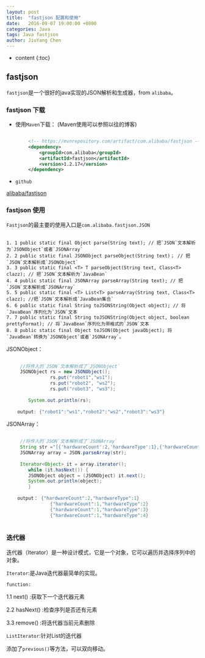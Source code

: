 ```yaml
---
layout: post
title:  "fastjson 配置和使用"
date:   2016-09-07 19:00:00 +0800
categories: Java 
tags: Java fastjson
author: JiuYang Chen
---
```


* content
{:toc}





## fastjson

`fastjson`是一个很好的java实现的JSON解析和生成器，from `alibaba`。

### fastjson 下载

* 使用`Maven`下载：
(Maven使用可以参照以往的博客)

```xml

		<!-- https://mvnrepository.com/artifact/com.alibaba/fastjson -->
		<dependency>
		    <groupId>com.alibaba</groupId>
		    <artifactId>fastjson</artifactId>
		    <version>1.2.17</version>
		</dependency>

```

* `github`

[alibaba/fastjson](https://github.com/alibaba/fastjson)

### fastjson 使用

`Fastjson`的最主要的使用入口是`com.alibaba.fastjson.JSON`

```

1. 1 public static final Object parse(String text); // 把`JSON`文本解析为`JSONObject`或者`JSONArray`
2. 2 public static final JSONObject parseObject(String text)； // 把`JSON`文本解析成`JSONObject`
3. 3 public static final <T> T parseObject(String text, Class<T> clazz); // 把`JSON`文本解析为`JavaBean`
4. 4 public static final JSONArray parseArray(String text); // 把`JSON`文本解析成`JSONArray`
5. 5 public static final <T> List<T> parseArray(String text, Class<T> clazz); //把`JSON`文本解析成`JavaBean集合`
6. 6 public static final String toJSONString(Object object); // 将`JavaBean`序列化为`JSON`文本
7. 7 public static final String toJSONString(Object object, boolean prettyFormat); // 将`JavaBean`序列化为带格式的`JSON`文本
8. 8 public static final Object toJSON(Object javaObject); 将`JavaBean`转换为`JSONObject`或者`JSONArray`。

```

JSONObject：

```java
     
     //将传入的`JSON`文本解析成了`JSONObject`
     JSONObject rs = new JSONObject();
				rs.put("robot1","ws1");
				rs.put("robot2", "ws2");
				rs.put("robot3", "ws3");
        
		System.out.println(rs);
    
    output: {"robot1":"ws1","robot2":"ws2","robot3":"ws3"}
```

JSONArray：

```java
     
     //将传入的`JSON`文本解析成了`JSONArray`
     String str ="[{'hardwareCount':2,'hardwareType':1},{'hardwareCount':1,'hardwareType':2},{'hardwareCount':1,'hardwareType':3},{'hardwareCount':1,'hardwareType':4}]";
	 JSONArray array = JSON.parseArray(str);
	 
	 Iterator<Object> it = array.iterator();
		while (it.hasNext()) {
		JSONObject object = (JSONObject) it.next();
		System.out.println(object);
		}
		
	output：	{"hardwareCount":2,"hardwareType":1}
				{"hardwareCount":1,"hardwareType":2}
				{"hardwareCount":1,"hardwareType":3}
				{"hardwareCount":1,"hardwareType":4}
	 
```	

### 迭代器

迭代器（Iterator）是一种设计模式，它是一个对象，它可以遍历并选择序列中的对象。

`Iterator`:是Java迭代器最简单的实现。

`function:`

1.1 next() :获取下一个迭代器元素

2.2 hasNext() :检查序列是否还有元素

3.3 remove() :将迭代器当前元素删除


`ListIterator`:针对List的迭代器

添加了`previous()`等方法，可以双向移动。












